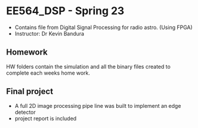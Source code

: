 # EE564_DSP - Spring 23

- Contains file from Digital Signal Processing for radio astro. (Using FPGA)
- Instructor: Dr Kevin Bandura

## Homework

HW<x> folders contain the simulation and all the binary files created to complete each weeks home work. 

## Final project

- A full 2D image processing pipe line was built to implement an edge detector
- project report is included
